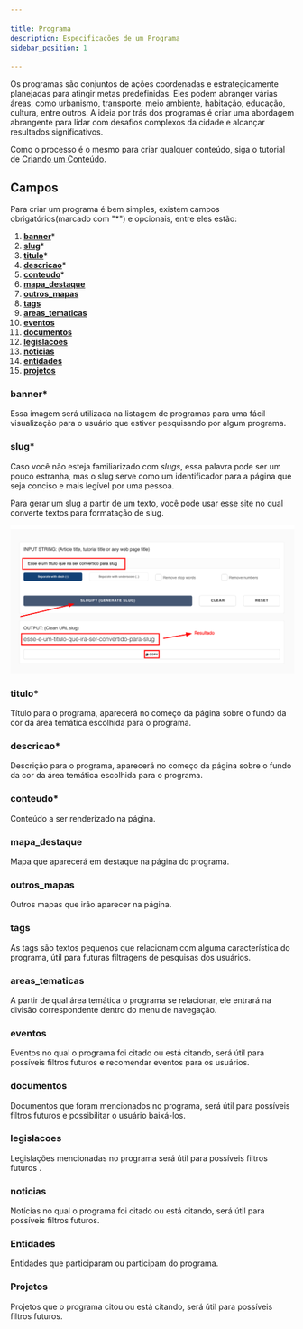 ```yaml
---

title: Programa
description: Especificações de um Programa
sidebar_position: 1

---
```


Os programas são conjuntos de ações coordenadas e estrategicamente planejadas para atingir metas predefinidas. Eles podem abranger várias áreas, como urbanismo, transporte, meio ambiente, habitação, educação, cultura, entre outros. A ideia por trás dos programas é criar uma abordagem abrangente para lidar com desafios complexos da cidade e alcançar resultados significativos.

Como o processo é o mesmo para criar qualquer conteúdo, siga o tutorial de [Criando um Conteúdo](/docs/gestao-de-conteudo/gestao-de-conteudo/criando.md).

## Campos

Para criar um programa é bem simples, existem campos obrigatórios(marcado com "*") e opcionais, entre eles estão:

1. [__banner__](#banner)*
2. [__slug__](#slug)*
3. [__titulo__](#titulo)*
4. [__descricao__](#descricao)*
5. [__conteudo__](#conteudo)*
6. [__mapa_destaque__](#mapa_destaque)
7. [__outros_mapas__](#outros_mapas)
8. [__tags__](#tags)
9. [__areas_tematicas__](#areas_tematicas)
10. [__eventos__](#eventos)
11. [__documentos__](#documentos)
12. [__legislacoes__](#legislacoes)
13. [__noticias__](#noticias)
14. [__entidades__](#entidades)
15. [__projetos__](#projetos)

### banner*

Essa imagem será utilizada na listagem de programas para uma fácil visualização para o usuário que estiver pesquisando por algum programa.

### slug*

Caso você não esteja familiarizado com _slugs_, essa palavra pode ser um pouco estranha, mas o slug serve como um identificador para a página que seja conciso e mais legível por uma pessoa.

Para gerar um slug a partir de um texto, você pode usar [esse site](https://slugify.online/) no qual converte textos para formatação de slug.

![Alt](images/generating-slug.png)

### titulo*

Título para o programa, aparecerá no começo da página sobre o fundo da cor da área temática escolhida para o programa.

### descricao*

Descrição para o programa, aparecerá no começo da página sobre o fundo da cor da área temática escolhida para o programa.

### conteudo*

Conteúdo a ser renderizado na página.

### mapa_destaque

Mapa que aparecerá em destaque na página do programa.

### outros_mapas

Outros mapas que irão aparecer na página.

### tags

As tags são textos pequenos que relacionam com alguma característica do programa, útil para futuras filtragens de pesquisas dos usuários.

### areas_tematicas

A partir de qual área temática o programa se relacionar, ele entrará na divisão correspondente dentro do menu de navegação.

### eventos

Eventos no qual o programa foi citado ou está citando, será útil para possíveis filtros futuros e recomendar eventos para os usuários.

### documentos

Documentos que foram mencionados no programa, será útil para possíveis filtros futuros e possibilitar o usuário baixá-los.

### legislacoes

Legislações mencionadas no programa será útil para possíveis filtros futuros .

### noticias

Notícias no qual o programa foi citado ou está citando, será útil para possíveis filtros futuros.

### Entidades

Entidades que participaram ou participam do programa.

### Projetos

Projetos que o programa citou ou está citando, será útil para possíveis filtros futuros.
